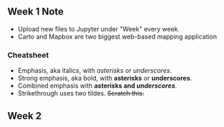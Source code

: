 ## Week 1 Note
- Upload new files to Jupyter under "Week" every week.
- Carto and Mapbox are two biggest web-based mapping application 

### Cheatsheet 
- Emphasis, aka italics, with *asterisks* or _underscores_.
- Strong emphasis, aka bold, with **asterisks** or __underscores__.
- Combined emphasis with **asterisks and _underscores_**.
- Strikethrough uses two tildes. ~~Scratch this.~~

## Week 2 
